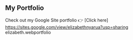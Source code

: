 ## My Portfolio

Check out my Google Site portfolio 👉 [Click here]
https://sites.google.com/view/elizabethnyarua?usp=sharing
 elizabeth.webportfolio
